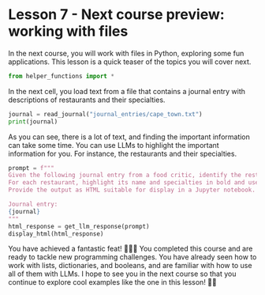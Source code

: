 # Lesson 7 - Next course preview: working with files

In the next course, you will work with files in Python, exploring some fun applications. This lesson is a quick teaser of the topics you will cover next.


```python
from helper_functions import *
```

In the next cell, you load text from a file that contains a journal entry with descriptions of restaurants and their specialties.


```python
journal = read_journal("journal_entries/cape_town.txt") 
print(journal)
```

As you can see, there is a lot of text, and finding the important information can take some time. You can use LLMs to highlight the important information for you. For instance, the restaurants and their specialties.


```python
prompt = f"""
Given the following journal entry from a food critic, identify the restaurants and their specialties.
For each restaurant, highlight its name and specialties in bold and use different colors for each.
Provide the output as HTML suitable for display in a Jupyter notebook.

Journal entry:
{journal}
"""
html_response = get_llm_response(prompt)
display_html(html_response)
```

You have achieved a fantastic feat! 🎉🎉🎉 You completed this course and are ready to tackle new programming challenges. You have already seen how to work with lists, dictionaries, and booleans, and are familiar with how to use all of them with LLMs. I hope to see you in the next course so that you continue to explore cool examples like the one in this lesson! 🚀👏
